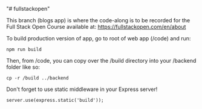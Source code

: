 "# fullstackopen" 

This branch (blogs app) is where the code-along is to be recorded for the Full Stack Open Course available at:
https://fullstackopen.com/en/about


To build production version of app, go to root of web app (/code) and run:

    npm run build

Then, from /code, you can copy over the /build directory into your /backend folder like so:

    cp -r /build ../backend

Don't forget to use static middleware in your Express server!

    server.use(express.static('build'));

